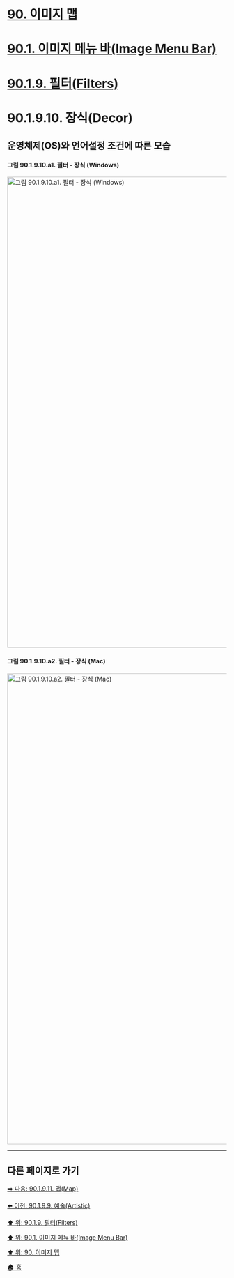 # [90. 이미지 맵](./90-00-image-map.md)
# [90.1. 이미지 메뉴 바(Image Menu Bar)](./90-01-00-image-menu-bar.md)
# [90.1.9. 필터(Filters)](./90-01-09-filters.md)
# 90.1.9.10. 장식(Decor)
## 운영체제(OS)와 언어설정 조건에 따른 모습
#### 그림 90.1.9.10.a1. 필터 - 장식 (Windows)
<img width="1080" alt="그림 90.1.9.10.a1. 필터 - 장식 (Windows)" environment="Windows 10 GIMP 2.10.36" src="https://github.com/wonder13662/gimp/assets/15767104/912d32ba-290c-4e42-8ff7-7415be6bbe5c">

#### 그림 90.1.9.10.a2. 필터 - 장식 (Mac)
<img width="1080" alt="그림 90.1.9.10.a2. 필터 - 장식 (Mac)" environment="MacOS:Sonoma 14.2.1 GIMP 2.10.36" src="https://github.com/wonder13662/gimp/assets/15767104/7e45b652-2951-4e0e-8472-be699ebb671a">

***

## 다른 페이지로 가기

[➡️ 다음: 90.1.9.11. 맵(Map)](./90-01-09-filtersx-11-map.md)

[⬅️ 이전: 90.1.9.9. 예술(Artistic)](./90-01-09-filtersx-09-artistic.md)

[⬆️ 위: 90.1.9. 필터(Filters)](./90-01-09-filters.md)

[⬆️ 위: 90.1. 이미지 메뉴 바(Image Menu Bar)](./90-01-00-image-menu-bar.md)

[⬆️ 위: 90. 이미지 맵](./90-00-image-map.md)

[🏠 홈](./00-home.md)
